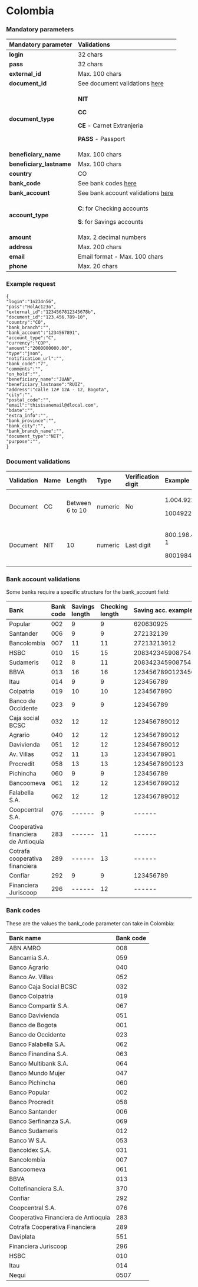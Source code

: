 # Colombia

### Mandatory parameters

<table>
  <thead>
    <tr>
      <th style="text-align:left"><b>Mandatory parameter</b>
      </th>
      <th style="text-align:left"><b>Validations</b>
      </th>
    </tr>
  </thead>
  <tbody>
    <tr>
      <td style="text-align:left"><b>login</b>
      </td>
      <td style="text-align:left">32 chars</td>
    </tr>
    <tr>
      <td style="text-align:left"><b>pass</b>
      </td>
      <td style="text-align:left">32 chars</td>
    </tr>
    <tr>
      <td style="text-align:left"><b>external_id</b>
      </td>
      <td style="text-align:left">Max. 100 chars</td>
    </tr>
    <tr>
      <td style="text-align:left"><b>document_id</b>
      </td>
      <td style="text-align:left">See document validations <a href="colombia.md#document-validations">here</a>
      </td>
    </tr>
    <tr>
      <td style="text-align:left"><b>document_type</b>
      </td>
      <td style="text-align:left">
        <p><b>NIT</b>
        </p>
        <p><b>CC</b>
        </p>
        <p><b>CE </b>-<b> </b>Carnet Extranjeria</p>
        <p><b>PASS </b>- Passport</p>
      </td>
    </tr>
    <tr>
      <td style="text-align:left"><b>beneficiary_name</b>
      </td>
      <td style="text-align:left">Max. 100 chars</td>
    </tr>
    <tr>
      <td style="text-align:left"><b>beneficiary_lastname</b>
      </td>
      <td style="text-align:left">Max. 100 chars</td>
    </tr>
    <tr>
      <td style="text-align:left"><b>country</b>
      </td>
      <td style="text-align:left">CO</td>
    </tr>
    <tr>
      <td style="text-align:left"><b>bank_code</b>
      </td>
      <td style="text-align:left">See bank codes <a href="colombia.md#bank-codes">here</a>
      </td>
    </tr>
    <tr>
      <td style="text-align:left"><b>bank_account</b>
      </td>
      <td style="text-align:left">See bank account validations <a href="colombia.md#bank-account-validations">here</a>
      </td>
    </tr>
    <tr>
      <td style="text-align:left"><b>account_type</b>
      </td>
      <td style="text-align:left">
        <p><b>C</b>: for Checking accounts</p>
        <p><b>S</b>: for Savings accounts</p>
      </td>
    </tr>
    <tr>
      <td style="text-align:left"><b>amount</b>
      </td>
      <td style="text-align:left">Max. 2 decimal numbers</td>
    </tr>
    <tr>
      <td style="text-align:left"><b>address</b>
      </td>
      <td style="text-align:left">Max. 200 chars</td>
    </tr>
    <tr>
      <td style="text-align:left"><b>email</b>
      </td>
      <td style="text-align:left">Email format - Max. 100 chars</td>
    </tr>
    <tr>
      <td style="text-align:left"><b>phone</b>
      </td>
      <td style="text-align:left">Max. 20 chars</td>
    </tr>
  </tbody>
</table>

### Example request

```text
{
"login":"1n234n56",
"pass":"HolAc123o",
"external_id":"1234567812345678b",
"document_id":"123.456.789-10",
"country":"CO",
"bank_branch":"",
"bank_account":"1234567891",
"account_type":"C",
"currency":"COP",
"amount":"2000000000.00",
"type":"json",
"notification_url":"",
"bank_code":"7",
"comments":"",
"on_hold":"",
"beneficiary_name":"JUAN",
"beneficiary_lastname":"RUIZ",
"address":"calle 12# 12A - 12, Bogota",
"city":"",
"postal_code":"",
"email":"thisisanemail@dlocal.com",
"bdate":"",
"extra_info":"",
"bank_province":"",
"bank_city":"",
"bank_branch_name":"",
"document_type":"NIT",
"purpose":"",
}
```

### Document validations

<table>
  <thead>
    <tr>
      <th style="text-align:left">Validation</th>
      <th style="text-align:left">Name</th>
      <th style="text-align:left">Length</th>
      <th style="text-align:left">Type</th>
      <th style="text-align:left">Verification digit</th>
      <th style="text-align:left">Example</th>
    </tr>
  </thead>
  <tbody>
    <tr>
      <td style="text-align:left">Document</td>
      <td style="text-align:left">CC</td>
      <td style="text-align:left">Between 6 to 10</td>
      <td style="text-align:left">numeric</td>
      <td style="text-align:left">No</td>
      <td style="text-align:left">
        <p>1.004.922.993</p>
        <p>1004922993</p>
      </td>
    </tr>
    <tr>
      <td style="text-align:left">Document</td>
      <td style="text-align:left">NIT</td>
      <td style="text-align:left">10</td>
      <td style="text-align:left">numeric</td>
      <td style="text-align:left">Last digit</td>
      <td style="text-align:left">
        <p>800.198.456-1</p>
        <p>8001984561</p>
      </td>
    </tr>
  </tbody>
</table>

### Bank account validations

Some banks require a specific structure for the bank\_account field:

| Bank | Bank code | Savings length | Checking length | Saving acc. example | Checking acc. Example |
| :--- | :--- | :--- | :--- | :--- | :--- |
| Popular | 002 | 9 | 9 | 620630925 | 645324752 |
| Santander | 006 | 9 | 9 | 272132139 | 963828523 |
| Bancolombia | 007 | 11 | 11 | 27213213912 | 96382852354 |
| HSBC | 010 | 15 | 15 | 208342345908754 | 102938455738947 |
| Sudameris | 012 | 8 | 11 | 208342345908754 | 102938455738947 |
| BBVA | 013 | 16 | 16 | 1234567890123456 | 1234567890123456 |
| Itau | 014 | 9 | 9 | 123456789 | 123456789 |
| Colpatria | 019 | 10 | 10 | 1234567890 | 1234567890 |
| Banco de Occidente | 023 | 9 | 9 | 123456789 | 123456789 |
| Caja social BCSC | 032 | 12 | 12 | 123456789012 | 123456789012 |
| Agrario | 040 | 12 | 12 | 123456789012 | 123456789012 |
| Davivienda | 051 | 12 | 12 | 123456789012 | 123456789012 |
| Av. Villas | 052 | 11 | 13 | 12345678901 | 1234567890123 |
| Procredit | 058 | 13 | 13 | 1234567890123 | 1234567890123 |
| Pichincha | 060 | 9 | 9 | 123456789 | 123456789 |
| Bancoomeva | 061 | 12 | 12 | 123456789012 | 123456789012 |
| Falabella S.A. | 062 | 12 | 12 | 123456789012 | 123456789012 |
| Coopcentral S.A. | 076 | ------ | 9 | ------ | 123456789 |
| Cooperativa financiera de Antioquía | 283 | ------ | 11 | ------ | 12345678901 |
| Cotrafa cooperativa financiera | 289 | ------ | 13 | ------ | 1234567890123 |
| Confiar | 292 | 9 | 9 | 123456789 | 123456789 |
| Financiera Juriscoop | 296 | ------ | 12 | ------ | 123456789012 |

### **Bank codes**

These are the values the bank\_code parameter can take in Colombia:

| Bank name | Bank code |
| :--- | :--- |
| ABN AMRO | 008 |
| Bancamia S.A. | 059 |
| Banco Agrario | 040 |
| Banco Av. Villas | 052 |
| Banco Caja Social BCSC | 032 |
| Banco Colpatria | 019 |
| Banco Compartir S.A. | 067 |
| Banco Davivienda | 051 |
| Banco de Bogota | 001 |
| Banco de Occidente | 023 |
| Banco Falabella S.A. | 062 |
| Banco Finandina S.A. | 063 |
| Banco Multibank S.A. | 064 |
| Banco Mundo Mujer | 047 |
| Banco Pichincha | 060 |
| Banco Popular | 002 |
| Banco Procredit | 058 |
| Banco Santander | 006 |
| Banco Serfinanza S.A. | 069 |
| Banco Sudameris | 012 |
| Banco W S.A. | 053 |
| Bancoldex S.A. | 031 |
| Bancolombia | 007 |
| Bancoomeva | 061 |
| BBVA | 013 |
| Coltefinanciera S.A. | 370 |
| Confiar | 292 |
| Coopcentral S.A. | 076 |
| Cooperativa Financiera de Antioquia | 283 |
| Cotrafa Cooperativa Financiera | 289 |
| Daviplata | 551 |
| Financiera Juriscoop | 296 |
| HSBC | 010 |
| Itau | 014 |
| Nequi | 0507 |

